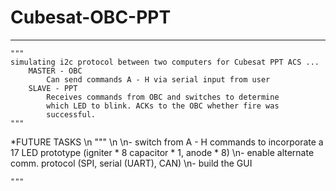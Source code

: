 # Cubesat-OBC-PPT
-------------------------- 
    """ 
    simulating i2c protocol between two computers for Cubesat PPT ACS ...
        MASTER - OBC  
            Can send commands A - H via serial input from user
        SLAVE - PPT
            Receives commands from OBC and switches to determine 
            which LED to blink. ACKs to the OBC whether fire was 
            successful. 
    """


*FUTURE TASKS \n
    """ \n
    \n- switch from A - H commands to incorporate a 17 LED prototype (igniter * 8 capacitor * 1, anode * 8)
    \n- enable alternate comm. protocol (SPI, serial (UART), CAN)
    \n- build the GUI

    """
